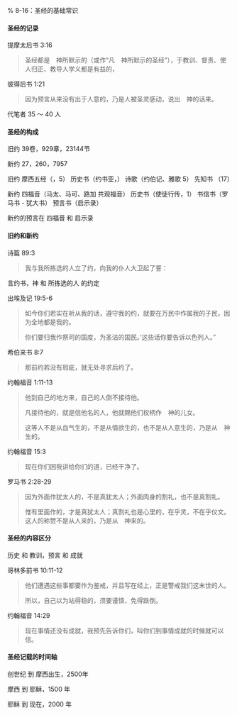 % 8-16：圣经的基础常识

#### 圣经的记录

提摩太后书 3:16

> 圣经都是　神所默示的（或作“凡　神所默示的圣经”），于教训、督责、使人归正、教导人学义都是有益的，

彼得后书 1:21

> 因为预言从来没有出于人意的，乃是人被圣灵感动，说出　神的话来。

代笔者 35 ～ 40 人

#### 圣经的构成

旧约 39卷，929章，23144节

新约 27，260，7957

旧约 摩西五经（，5） 历史书（约书亚，） 诗歌（约伯记、雅歌 5） 先知书 （17）

新约 四福音（马太、马可、路加 共观福音） 历史书（使徒行传，1） 书信书（罗马书 - 犹大书） 预言书（启示录）

新约的预言在 四福音 和 启示录

#### 旧约和新约

诗篇 89:3

> 我与我所拣选的人立了约，向我的仆人大卫起了誓：

言约书，神 和 所拣选的人 的约定

出埃及记 19:5-6

> 如今你们若实在听从我的话，遵守我的约，就要在万民中作属我的子民，因为全地都是我的。 
>
> 你们要归我作祭司的国度，为圣洁的国民。’这些话你要告诉以色列人。”

希伯来书 8:7

> 那前约若没有瑕疵，就无处寻求后约了。

约翰福音 1:11-13

> 他到自己的地方来，自己的人倒不接待他。
>
> 凡接待他的，就是信他名的人，他就赐他们权柄作　神的儿女。
>
> 这等人不是从血气生的，不是从情欲生的，也不是从人意生的，乃是从　神生的。

约翰福音 15:3

> 现在你们因我讲给你们的道，已经干净了。

罗马书 2:28-29

> 因为外面作犹太人的，不是真犹太人；外面肉身的割礼，也不是真割礼。 
>
> 惟有里面作的，才是真犹太人；真割礼也是心里的，在乎灵，不在乎仪文。这人的称赞不是从人来的，乃是从　神来的。

#### 圣经的内容区分

历史 和 教训，预言 和 成就

哥林多前书 10:11-12

> 他们遭遇这些事都要作为鉴戒，并且写在经上，正是警戒我们这末世的人。
>
> 所以，自己以为站得稳的，须要谨慎，免得跌倒。

约翰福音 14:29

> 现在事情还没有成就，我预先告诉你们，叫你们到事情成就的时候就可以信。

#### 圣经记载的时间轴

创世纪 到 摩西出生，2500年

摩西 到 耶稣，1500 年

耶稣 到 现在，2000 年
